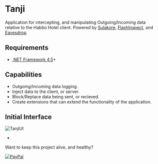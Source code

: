 # Tanji
Application for intercepting, and manipulating Outgoing/Incoming data relative to the Habbo Hotel client.
Powered by [Sulakore](https://github.com/ArachisH/Sulakore), [FlashInspect](https://github.com/ArachisH/FlashInspect), and [Eavesdrop](https://github.com/ArachisH/Eavesdrop).
## Requirements
* [.NET Framework 4.5](https://www.microsoft.com/en-us/download/details.aspx?id=30653)+

## Capabilities
* Outgoing/Incoming data logging.
* Inject data to the client, or server.
* Block/Replace data being sent, or recieved.
* Create extensions that can extend the functionality of the application.

## Initial Interface
![TanjiUI](http://i.imgur.com/i8vao3r.png)

-
Want to keep this project alive, and healthy?

[![PayPal](https://www.paypalobjects.com/en_US/i/btn/btn_donate_SM.gif)](https://www.paypal.com/cgi-bin/webscr?cmd=_s-xclick&hosted_button_id=KKT8YD2Z8K5WU)
